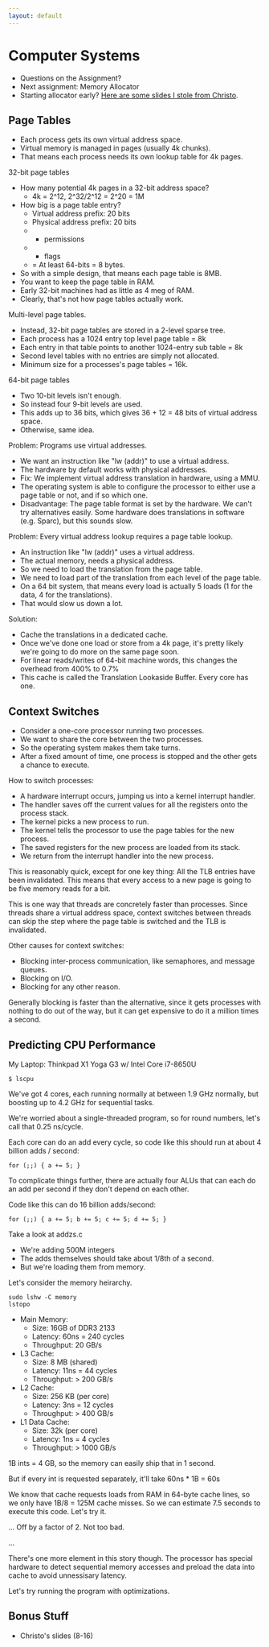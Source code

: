 ```yaml
---
layout: default
---
```


# Computer Systems

 - Questions on the Assignment?
 - Next assignment: Memory Allocator
 - Starting allocator early? 
   [Here are some slides I stole from Christo](http://www.ccs.neu.edu/home/ntuck/courses/2017/09/cs3650/notes/15-alloc-slides/8_Free_Space_and_GC.pptx).

## Page Tables

 - Each process gets its own virtual address space.
 - Virtual memory is managed in pages (usually 4k chunks).
 - That means each process needs its own lookup table for 4k pages.
 
32-bit page tables 

 - How many potential 4k pages in a 32-bit address space?
   - 4k = 2^12, 2^32/2^12 = 2^20 = 1M
 - How big is a page table entry?
   - Virtual address prefix: 20 bits
   - Physical address prefix: 20 bits
   - + permissions
   - + flags
   - = At least 64-bits = 8 bytes.
 - So with a simple design, that means each page table is 8MB.
 - You want to keep the page table in RAM.
 - Early 32-bit machines had as little as 4 meg of RAM.
 - Clearly, that's not how page tables actually work.

Multi-level page tables.

 - Instead, 32-bit page tables are stored in a 2-level sparse tree.
 - Each process has a 1024 entry top level page table = 8k
 - Each entry in that table points to another 1024-entry sub table = 8k
 - Second level tables with no entries are simply not allocated.
 - Minimum size for a processes's page tables = 16k.

64-bit page tables

 - Two 10-bit levels isn't enough.
 - So instead four 9-bit levels are used.
 - This adds up to 36 bits, which gives 36 + 12 = 48 bits of virtual address space.
 - Otherwise, same idea.

Problem: Programs use virtual addresses.

 - We want an instruction like "lw (addr)" to use a virtual address.
 - The hardware by default works with physical addresses.
 - Fix: We implement virtual address translation in hardware, using a MMU.
 - The operating system is able to configure the processor to either use a
   page table or not, and if so which one.
 - Disadvantage: The page table format is set by the hardware. We can't try
   alternatives easily. Some hardware does translations in software (e.g. Sparc), 
   but this sounds slow.

Problem: Every virtual address lookup requires a page table lookup.

 - An instruction like "lw (addr)" uses a virtual address.
 - The actual memory, needs a physical address.
 - So we need to load the translation from the page table.
 - We need to load part of the translation from each level of the page table.
 - On a 64 bit system, that means every load is actually 5 loads 
   (1 for the data, 4 for the translations).
 - That would slow us down a lot.

Solution:

 - Cache the translations in a dedicated cache.
 - Once we've done one load or store from a 4k page, it's pretty likely we're
   going to do more on the same page soon.
 - For linear reads/writes of 64-bit machine words, this changes the overhead 
   from 400% to 0.7%
 - This cache is called the Translation Lookaside Buffer. Every core has one.

## Context Switches

 - Consider a one-core processor running two processes.
 - We want to share the core between the two processes.
 - So the operating system makes them take turns.
 - After a fixed amount of time, one process is stopped and the other gets
   a chance to execute.

How to switch processes:

 - A hardware interrupt occurs, jumping us into a kernel interrupt handler.
 - The handler saves off the current values for all the registers onto the 
   process stack.
 - The kernel picks a new process to run.
 - The kernel tells the processor to use the page tables for the new process.
 - The saved registers for the new process are loaded from its stack.
 - We return from the interrupt handler into the new process.

This is reasonably quick, except for one key thing: All the TLB entries have 
been invalidated. This means that every access to a new page is going to be
five memory reads for a bit.

This is one way that threads are concretely faster than processes. Since threads
share a virtual address space, context switches between threads can skip the step
where the page table is switched and the TLB is invalidated.

Other causes for context switches:

 - Blocking inter-process communication, like semaphores, and message queues.
 - Blocking on I/O.
 - Blocking for any other reason.

Generally blocking is faster than the alternative, since it gets processes with
nothing to do out of the way, but it can get expensive to do it a million times
a second.

## Predicting CPU Performance

My Laptop: Thinkpad X1 Yoga G3 w/ Intel Core i7-8650U

```
$ lscpu
```

We've got 4 cores, each running normally at between 1.9 GHz normally, but
boosting up to 4.2 GHz for sequential tasks.

We're worried about a single-threaded program, so for round numbers, 
let's call that 0.25 ns/cycle.

Each core can do an add every cycle, so code like this should
run at about 4 billion adds / second:

```
for (;;) { a += 5; } 
```

To complicate things further, there are actually four ALUs that can
each do an add per second if they don't depend on each other.

Code like this can do 16 billion adds/second:

```
for (;;) { a += 5; b += 5; c += 5; d += 5; }
```

Take a look at addzs.c

 - We're adding 500M integers
 - The adds themselves should take about 1/8th of a second.
 - But we're loading them from memory.

Let's consider the memory heirarchy.

```
sudo lshw -C memory
lstopo
```

 - Main Memory:
   - Size: 16GB of DDR3 2133
   - Latency: 60ns = 240 cycles
   - Throughput: 20 GB/s
 - L3 Cache:
   - Size: 8 MB (shared)
   - Latency: 11ns = 44 cycles
   - Throughput: > 200 GB/s 
 - L2 Cache:
   - Size: 256 KB (per core)
   - Latency: 3ns = 12 cycles
   - Throughput: > 400 GB/s
 - L1 Data Cache:
   - Size: 32k (per core)
   - Latency: 1ns = 4 cycles
   - Throughput: > 1000 GB/s

1B ints = 4 GB, so the memory can easily ship that in 1 second.

But if every int is requested separately, it'll take 60ns * 1B = 60s

We know that cache requests loads from RAM in 64-byte cache lines, so
we only have 1B/8 = 125M cache misses. So we can estimate 7.5 seconds
to execute this code. Let's try it.

... Off by a factor of 2. Not too bad.

...

There's one more element in this story though. The processor has special
hardware to detect sequential memory accesses and preload the data into
cache to avoid unnessisary latency.

Let's try running the program with optimizations.

## Bonus Stuff

 * Christo's slides (8-16)

